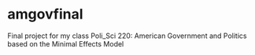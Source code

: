 # amgovfinal
Final project for my class Poli_Sci 220: American Government and Politics based on the Minimal Effects Model
